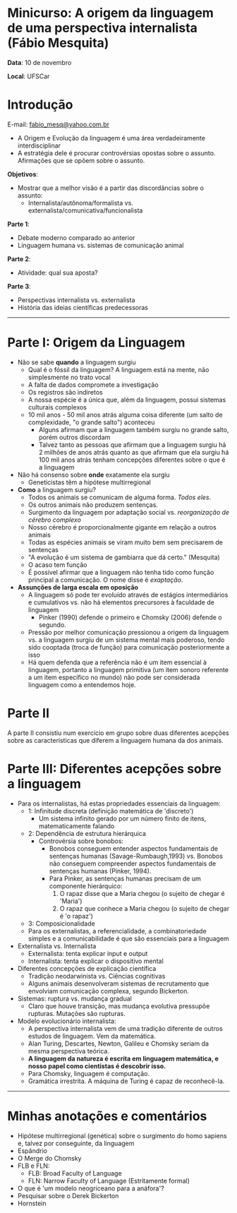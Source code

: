 # Minicurso: A origem da linguagem de uma perspectiva internalista (Fábio Mesquita)

**Data**: 10 de novembro

**Local**: UFSCar

# Introdução

E-mail: fabio_mesq@yahoo.com.br

- A Origem e Evolução da linguagem é uma área verdadeiramente interdisciplinar
- A estratégia dele é procurar controvérsias opostas sobre o assunto. Afirmações que se opõem sobre o assunto.

**Objetivos**:

- Mostrar que a melhor visão é a partir das discordâncias sobre o assunto:
  - Internalista/autônoma/formalista vs. externalista/comunicativa/funcionalista

**Parte 1**:

- Debate moderno comparado ao anterior
- Linguagem humana vs. sistemas de comunicação animal

**Parte 2**:

- Atividade: qual sua aposta?

**Parte 3**:

- Perspectivas internalista vs. externalista
- História das ideias científicas predecessoras

***

# Parte I: Origem da Linguagem

- Não se sabe **quando** a linguagem surgiu
  - Qual é o fóssil da linguagem? A linguagem está na mente, não simplesmente no trato vocal
  - A falta de dados compromete a investigação
  - Os registros são indiretos
  - A nossa espécie é a única que, além da linguagem, possui sistemas culturais complexos
  - 10 mil anos - 50 mil anos atrás alguma coisa diferente (um salto de complexidade, "o grande salto") aconteceu
    - Alguns afirmam que a linguagem também surgiu no grande salto, porém outros discordam
    - Talvez tanto as pessoas que afirmam que a linguagem surgiu há 2 milhões de anos atrás quanto as que afirmam que ela surgiu há 100 mil anos atrás tenham concepções diferentes sobre o que é a linguagem
- Não há consenso sobre **onde** exatamente ela surgiu
  - Geneticistas têm a hipótese multirregional
- **Como** a linguagem surgiu?
  - Todos os animais se comunicam de alguma forma. *Todos eles*.
  - Os outros animais não produzem sentenças.
  - Surgimento da linguagem por adaptação social vs. *reorganização de cérebro complexo*
  - Nosso cérebro é proporcionalmente gigante em relação a outros animais
  - Todas as espécies animais se viram muito bem sem precisarem de sentenças
  - "A evolução é um sistema de gambiarra que dá certo." (Mesquita)
  - O acaso tem função
  - É possível afirmar que a linguagem não tenha tido como função principal a comunicação. O nome disse é *exaptação*.
- **Assunções de larga escala em oposição**
  - A linguagem só pode ter evoluído através de estágios intermediários e cumulativos vs. não há elementos precursores à faculdade de linguagem
    - Pinker (1990) defende o primeiro e Chomsky (2006) defende o segundo.
  - Pressão por melhor comunicação pressionou a origem da linguagem vs. a linguagem surgiu de um sistema mental mais poderoso, tendo sido cooptada (troca de função) para comunicação posteriormente a isso
  - Há quem defenda que a referência não é um item essencial à linguagem, portanto a linguagem primitiva (um item sonoro referente a um item específico no mundo) não pode ser considerada linguagem como a entendemos hoje.

# Parte II

A parte II consistiu num exercício em grupo sobre duas diferentes acepções sobre as características que diferem a linguagem humana da dos animais.

# Parte III: Diferentes acepções sobre a linguagem

- Para os internalistas, há estas propriedades essenciais da linguagem:
  - 1: Infinitude discreta (definição matemática de 'discreto')
    - Um sistema infinito gerado por um número finito de itens, matematicamente falando
  - 2: Dependência de estrutura hierárquica
    - Controvérsia sobre bonobos:
      - Bonobos conseguem entender aspectos fundamentais de sentenças humanas (Savage-Rumbaugh,1993) vs. Bonobos não conseguem compreender aspectos fundamentais de sentenças humanas (Pinker, 1994).
      - Para Pinker, as sentenças humanas precisam de um componente hierárquico:
        1. O rapaz disse que a Maria chegou (o sujeito de chegar é 'Maria')
        2. O rapaz que conhece a Maria chegou (o sujeito de chegar é 'o rapaz')
  - 3: Composicionalidade
  - Para os externalistas, a referencialidade, a combinatoriedade simples e a comunicabilidade é que são essenciais para a linguagem
- Externalista vs. Internalista
  - Externalista: tenta explicar input e output
  - Internalista: tenta explicar o dispositivo mental
- Diferentes concepções de explicação científica
  - Tradição neodarwinista vs. Ciências cognitivas
  - Alguns animais desenvolveram sistemas de recrutamento que envolviam comunicação complexa, segundo Bickerton.
- Sistemas: ruptura vs. mudança gradual
  - Claro que houve transição, mas mudança evolutiva pressupõe rupturas. Mutações são rupturas.
- Modelo evolucionário internalista:
  - A perspectiva internalista vem de uma tradição diferente de outros estudos de linguagem. Vem da matemática.
  - Alan Turing, Descartes, Newton, Galileu e Chomsky seriam da mesma perspectiva teórica.
  - **A linguagem da natureza é escrita em linguagem matemática, e nosso papel como cientistas é descobrir isso.**
  - Para Chomsky, linguagem é computação.
  - Gramática irrestrita. A máquina de Turing é capaz de reconhecê-la.

***

# Minhas anotações e comentários

- Hipótese multirregional (genética) sobre o surgimento do homo sapiens e, talvez por conseguinte, da linguagem
- Espândrio
- O Merge do Chomsky
- FLB e FLN:
  - FLB: Broad Faculty of Language
  - FLN: Narrow Faculty of Language (Estritamente formal)
- O que é 'um modelo neogriceano para a anáfora'?
- Pesquisar sobre o Derek Bickerton
- Hornstein